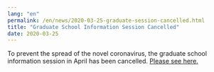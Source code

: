 ```yaml
---
lang: "en"
permalink: /en/news/2020-03-25-graduate-session-cancelled.html
title: "Graduate School Information Session Cancelled"
date: 2020-03-25
---
```

To prevent the spread of the novel coronavirus, the graduate school information session in April has been cancelled.
<a href="https://www.sd.tmu.ac.jp/news/topics/7744.html">Please see here.</a>
